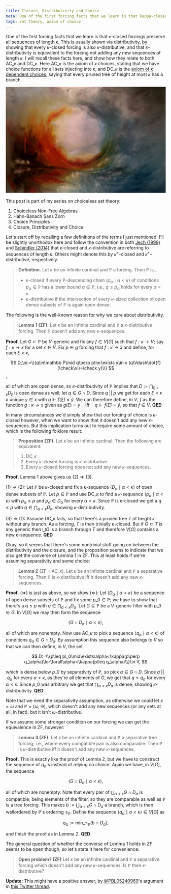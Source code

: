 ```yaml
---
title: Closure, Distributivity and Choice
meta: One of the first forcing facts that we learn is that kappa-closed forcings preserve all sequences of length kappa. I will recall these facts here, and show how they relate to the "kappa-version" of both the axiom of choice and the axiom of dependent choices.
tags: set theory, axiom of choice
---
```


One of the first forcing facts that we learn is that $\kappa$-closed forcings preserve
all sequences of length $\kappa$. This is usually shown via distributivity, by showing
that every $\kappa$-closed forcing is also $\kappa$-distributive, and that
$\kappa$-distributivity is equivalent to the forcing not adding any new sequences of
length $\kappa$. I will recall these facts here, and show how they relate to both
$\textsf{AC}\_\kappa$ and $\textsf{DC}\_\kappa$. Here $\textsf{AC}\_\kappa$ is the
axiom of $\kappa$ choices, stating that we have choice functions for all sets injecting
into $\kappa$, and $\textsf{DC}\_\kappa$ is the [axiom of $\kappa$ dependent
choices](https://en.wikipedia.org/wiki/Axiom_of_dependent_choice), saying that every
pruned tree of height at most $\kappa$ has a branch.

![Painting by Julie Bond](/src/assets/img/closure-distributivity-and-choice.webp)

This post is part of my series on choiceless set theory:
  1. <router-link to="/posts/2017-03-08-choiceless-non-free-algebras">Choiceless
     Non-Free Algebras</router-link>
  2. <router-link to="/posts/2017-03-22-hahn-banach-sans-zorn">Hahn-Banach Sans
     Zorn</router-link>
  3. <router-link to="/posts/2018-01-31-choice-principles">Choice
     Principles</router-link>
  4. Closure, Distributivity and Choice

Let's start off by recalling a few definitions of the terms I just mentioned. I'll be
slightly unorthodox here and follow the convention in both [Jech
(1999)](https://mathscinet.ams.org/mathscinet-getitem?mr=1697766) and [Schindler
(2014)](https://mathscinet.ams.org/mathscinet-getitem?mr=3243739) that $\kappa$-closed
and $\kappa$-distributive are referring to sequences of length $\kappa$. Others might
denote this by $\kappa^+$-closed and $\kappa^+$-distributive, respectively.

> **Definition.** Let $\kappa$ be an infinite cardinal and $\mathbb P$ a forcing. Then
> $\mathbb P$ is...
>
> - $\kappa$-closed if every $\mathbb P$-descending chain $\langle
>   p_\alpha\mid\alpha<\kappa\rangle$ of conditions $p_\alpha\in\mathbb P$ has a lower
>   bound $q\in\mathbb P$; i.e., $q\leq p_\alpha$ holds for every $\alpha<\kappa$.
> - $\kappa$-distributive if the intersection of every $\kappa$-sized collection of
>   open dense subsets of $\mathbb P$ is again open dense.

The following is the well-known reason for why we care about distributivity.

> **Lemma 1 (ZF).** Let $\kappa$ be an infinite cardinal and $\mathbb P$ a
> $\kappa$-distributive forcing. Then $\mathbb P$ doesn't add any new
> $\kappa$-sequences.

**Proof**. Let $G\subset\mathbb P$ be $V$-generic and fix any $f\in V[G]$ such that
$f:\kappa\to V$; say $f:\kappa\to x$ for a set $x\in V$. Fix $p\in g$ forcing that
$\dot{f}:\check\kappa\to\check x$ and define, for each $\xi<\kappa$,

$$
D_\xi:=\\{q\in\mathbb P\mid q\perp p\lor\exists y\in x
(q\Vdash\dot{f}(\check\xi)=\check y)\\}
$$,

all of which are open dense, so $\kappa$-distributivity of $\mathbb P$ implies that
$D:=\bigcap_{\xi<\kappa}D_\xi$ is open dense as well; let $q\in G\cap D$. Since $q\ ||\
p$ we get for each $\xi<\kappa$ a unique $y\in x$ with
$q\Vdash\dot{f}(\check\xi)=\check y$. We can therefore define, in $V$, $f$ as the
function $g:\kappa\to x$ given as $g(\xi)=y\quad\text{iff}\quad
q\Vdash\dot{f}(\check\xi)=\check y$, so that $f\in V$. **QED**

In many circumstances we'd simply show that our forcing of choice is $\kappa$-closed
however, when we want to show that it doesn't add any new $\kappa$-sequences. But this
implication turns out to require some amount of choice, which is the following folklore
result:

> **Proposition (ZF).** Let $\kappa$ be an infinite cardinal. Then the following are
> equivalent:
>
> 1. $\textsf{DC}\_\kappa$
> 2. Every $\kappa$-closed forcing is $\kappa$-distributive
> 3. Every $\kappa$-closed forcing does not add any new $\kappa$-sequences.

**Proof**. Lemma 1 above gives us $(2)\Rightarrow (3)$.

$(1)\Rightarrow (2)$: Let $\mathbb P$ be $\kappa$-closed and fix a $\kappa$-sequence
$\langle D_\alpha\mid\alpha<\kappa\rangle$ of open dense subsets of $\mathbb P$. Let
$p\in\mathbb P$ and use $\textsf{DC}\_\kappa$ to find a $\kappa$-sequence $\langle
p_\alpha\mid\alpha<\kappa\rangle$ with $p_\alpha\leq p$ and $p_\alpha\in D_\alpha$ for
every $\alpha<\kappa$. Since $\mathbb P$ is $\kappa$-closed we get a $q\leq p$ with
$q\in\bigcap_{\alpha<\kappa}D_\alpha$, showing $\kappa$-distributivity.

$(3)\Rightarrow (1)$: Assume $\textsf{DC}\_\kappa$ fails, so that there's a pruned tree
$T$ of height $\kappa$ without any branch. As a forcing, $T$ is then trivially
$\kappa$-closed. But if $G\subset T$ is any generic then $\bigcup G$ is a branch
through $T$ and therefore $V[G]$ contains a new $\kappa$-sequence. **QED**

Okay, so it seems that there's some nontrivial stuff going on between the
distributivity and the closure, and the proposition seems to indicate that we also get
the converse of Lemma 1 in ZF. This at least holds if we're assuming separativity and
some choice:

> **Lemma 2** ($\textsf{ZF}+\textsf{AC}\_\kappa$). Let $\kappa$ be an infinite cardinal
> and $\mathbb P$ a separative forcing. Then $\mathbb P$ is $\kappa$-distributive iff
> it doesn't add any new $\kappa$-sequences.

**Proof**. $(\Rightarrow)$ is just as above, so we show $(\Leftarrow)$: Let $\langle
D_\alpha\mid\alpha<\kappa\rangle$ be a sequence of open dense subsets of $\mathbb P$
and fix some $p\_0\in\mathbb P$; we have to show that there's a $q\leq p$ with
$q\in\bigcap_{\alpha<\kappa}D_\alpha$. Let $G\subseteq\mathbb P$ be a $V$-generic
filter with $p\_0\in G$. In $V[G]$ we may then form the sequence

$$ \langle G\cap D_\alpha\mid\alpha<\kappa\rangle, $$

all of which are nonempty. Now use $\textsf{AC}\_\kappa$ to pick a sequence $\langle
q_\alpha\mid\alpha<\kappa\rangle$ of conditions $q_\alpha\in G\cap D_\alpha$. By
assumption this sequence also belongs to $V$ so that we can then define, in $V$, the
set

$$
D:=\\{p\leq p\_0\mid\exists\alpha<\kappa(p\perp q_\alpha)\lor\forall\alpha<\kappa(p\leq
q_\alpha)\\}\in V,
$$

which is dense below $p\_0$ by separativity of $\mathbb P$, so pick $q\in G\cap D$.
Since $q\ ||\ q_\alpha$ for every $\alpha<\kappa$, as they're all elements of $G$, we
get that $q\leq q_\alpha$ for every $\alpha<\kappa$. Since $p\_0$ was arbitrary we get
that $\bigcap_{\alpha<\kappa}D_\alpha$ is dense, showing
$\kappa$-distributivity. **QED**

Note that we need the separativity assumption, as otherwise we could let
$\kappa=\omega$ and $\mathbb P=(\omega,\ni)$, which doesn't add any new sequences (or
any sets at all, in fact), but it isn't $\omega$-distributive.

If we assume some stronger condition on our forcing we can get the equivalence in ZF,
however:

> **Lemma 3 (ZF).** Let $\kappa$ be an infinite cardinal and $\mathbb P$ a
> separative tree forcing; i.e., where every compatible pair is also comparable. Then
> $\mathbb P$ is $\kappa$-distributive iff it doesn't add any new $\kappa$-sequences.

**Proof**. This is exactly like the proof of Lemma 2, but we have to construct the
sequence of $q_\alpha$'s instead of relying on choice. Again we have, in $V[G]$, the
sequence

$$ \langle G\cap D_\alpha\mid\alpha<\kappa\rangle, $$

all of which are nonempty. Note that every pair of $\bigcup_{\alpha<\kappa}G\cap
D_\alpha$ is compatible, being elements of the filter, so they are comparable as well
as $\mathbb P$ is a tree forcing. This makes $b:=\bigcup_{\alpha<\kappa}G\cap D_\alpha$
a branch, which is then wellordered by $\mathbb P$'s ordering $\leq_{\mathbb P}$.
Define the sequence $\langle q_\alpha\mid\alpha<\kappa\rangle\in V[G]$ as

$$ q_\alpha:=\text{min}\_{\leq_{\mathbb P}}(b\cap D_\alpha), $$

and finish the proof as in Lemma 2. **QED**

The general question of whether the converse of Lemma 1 holds in ZF seems to be open
though, so let's state it here for convenience:

> **Open problem? (ZF)** Let $\kappa$ be an infinite cardinal and $\mathbb P$ a
> separative forcing which doesn't add any new $\kappa$-sequences. Is $\mathbb P$ then
> $\kappa$-distributive?

**Update:** This might have a positive answer, by
[@PBL05240969](https://twitter.com/PBL05240969)'s argument in [this Twitter
thread](https://twitter.com/saattrupdan/status/1072079907839197184).
